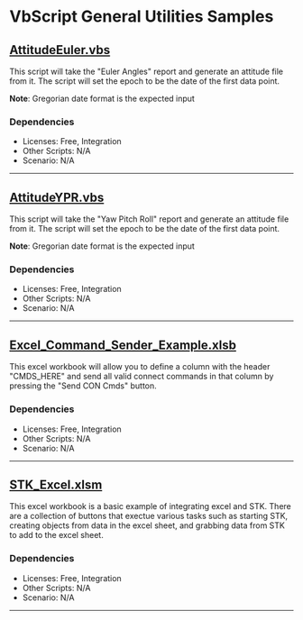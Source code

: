 # VbScript General Utilities Samples

## [AttitudeEuler.vbs](AttitudeEuler.vbs)

This script will take the "Euler Angles" report and generate an attitude file from it. The script will set the epoch to be the date of the first data point.

**Note**: Gregorian date format is the expected input

### Dependencies

* Licenses: Free, Integration
* Other Scripts: N/A
* Scenario: N/A

---

## [AttitudeYPR.vbs](AttitudeYPR.vbs)

This script will take the "Yaw Pitch Roll" report and generate an attitude file from it. The script will set the epoch to be the date of the first data point.

**Note**: Gregorian date format is the expected input

### Dependencies

* Licenses: Free, Integration
* Other Scripts: N/A
* Scenario: N/A

---

## [Excel_Command_Sender_Example.xlsb](Excel_Command_Sender_Example.xlsb)

This excel workbook will allow you to define a column with the header "CMDS_HERE" and send all valid connect commands in that column by pressing the "Send CON Cmds" button.

### Dependencies

* Licenses: Free, Integration
* Other Scripts: N/A
* Scenario: N/A

---

## [STK_Excel.xlsm](STK_Excel.xlsm)

This excel workbook is a basic example of integrating excel and STK.  There are a collection of buttons that exectue various tasks such as starting STK, creating objects from data in the excel sheet, and grabbing data from STK to add to the excel sheet.

### Dependencies

* Licenses: Free, Integration
* Other Scripts: N/A
* Scenario: N/A

---


